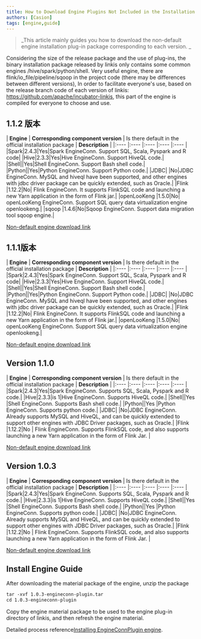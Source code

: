 ```yaml
---
title: How to Download Engine Plugins Not Included in the Installation Package By Default
authors: [Casion]
tags: [engine,guide]
---
```

> _This article mainly guides you how to download the non-default engine installation plug-in package corresponding to each version. _

Considering the size of the release package and the use of plug-ins, the binary installation package released by linkis only contains some common engines /hive/spark/python/shell.
Very useful engine, there are flink/io_file/pipeline/sqoop in the project code (there may be differences between different versions),
In order to facilitate everyone's use, based on the release branch code of each version of linkis: https://github.com/apache/incubator-linkis, this part of the engine is compiled for everyone to choose and use.

## 1.1.2 版本

| **Engine** | **Corresponding component version** | Is there default in the official installation package | **Description** |
|:---- |:---- |:---- |:---- |:---- |
|Spark|2.4.3|Yes|Spark EngineConn. Support SQL, Scala, Pyspark and R code|
|Hive|2.3.3|Yes|Hive EngineConn. Support HiveQL code.|
|Shell||Yes|Shell EngineConn. Support Bash shell code.|
|Python||Yes|Python EngineConn. Support Python code.|
|JDBC| |No|JDBC EngineConn. MySQL and hiveql have been supported, and other engines with jdbc driver package can be quickly extended, such as Oracle.|
|Flink |1.12.2|No| Flink EngineConn. It supports FlinkSQL code and launching a new Yarn application in the form of Flink jar.|
|openLooKeng |1.5.0|No| openLooKeng EngineConn. Support SQL query data virtualization engine openlookeng.|
|sqoop |1.4.6|No|Sqoop EngineConn. Support data migration tool sqoop engine.|


[Non-default engine download link](https://osp-1257653870.cos.ap-guangzhou.myqcloud.com/WeDatasphere/Linkis/engineconn-plugin/1.1.2-engineconn-plugin.tar)


## 1.1.1版本

| **Engine** | **Corresponding component version** | Is there default in the official installation package | **Description** |
|:---- |:---- |:---- |:---- |:---- |
|Spark|2.4.3|Yes|Spark EngineConn. Support SQL, Scala, Pyspark and R code|
|Hive|2.3.3|Yes|Hive EngineConn. Support HiveQL code.|
|Shell||Yes|Shell EngineConn. Support Bash shell code.|
|Python||Yes|Python EngineConn. Support Python code.|
|JDBC| |No|JDBC EngineConn. MySQL and hiveql have been supported, and other engines with jdbc driver package can be quickly extended, such as Oracle.|
|Flink |1.12.2|No| Flink EngineConn. It supports FlinkSQL code and launching a new Yarn application in the form of Flink jar.|
|openLooKeng |1.5.0|No| openLooKeng EngineConn. Support SQL query data virtualization engine openlookeng.|

[Non-default engine download link](https://osp-1257653870.cos.ap-guangzhou.myqcloud.com/WeDatasphere/Linkis/engineconn-plugin/1.1.1-engineconn-plugin.tar)

## Version 1.1.0

| **Engine** | **Corresponding component version** | Is there default in the official installation package | **Description** |
|:---- |:---- |:---- |:---- |:---- |
|Spark|2.4.3|Yes|Spark EngineConn. Supports SQL, Scala, Pyspark and R code.|
|Hive|2.3.3|is 1|Hive EngineConn. Supports HiveQL code.|
|Shell||Yes |Shell EngineConn. Supports Bash shell code.|
|Python||Yes |Python EngineConn. Supports python code.|
|JDBC| |No|JDBC EngineConn. Already supports MySQL and HiveQL, and can be quickly extended to support other engines with JDBC Driver packages, such as Oracle.|
|Flink |1.12.2|No | Flink EngineConn. Supports FlinkSQL code, and also supports launching a new Yarn application in the form of Flink Jar. |

[Non-default engine download link](https://osp-1257653870.cos.ap-guangzhou.myqcloud.com/WeDatasphere/Linkis/engineconn-plugin/1.0.1-engineconn-plugin.tar)



## Version 1.0.3

| **Engine** | **Corresponding component version** | Is there default in the official installation package | **Description** |
|:---- |:---- |:---- |:---- |:---- |
|Spark|2.4.3|Yes|Spark EngineConn. Supports SQL, Scala, Pyspark and R code.|
|Hive|2.3.3|is 1|Hive EngineConn. Supports HiveQL code.|
|Shell||Yes |Shell EngineConn. Supports Bash shell code.|
|Python||Yes |Python EngineConn. Supports python code.|
|JDBC| |No|JDBC EngineConn. Already supports MySQL and HiveQL, and can be quickly extended to support other engines with JDBC Driver packages, such as Oracle.|
|Flink |1.12.2|No | Flink EngineConn. Supports FlinkSQL code, and also supports launching a new Yarn application in the form of Flink Jar. |

[Non-default engine download link](https://osp-1257653870.cos.ap-guangzhou.myqcloud.com/WeDatasphere/Linkis/engineconn-plugin/1.0.3-engineconn-plugin.tar)



## Install Engine Guide

After downloading the material package of the engine, unzip the package
```html
tar -xvf 1.0.3-engineconn-plugin.tar
cd 1.0.3-engineconn-plugin

````

Copy the engine material package to be used to the engine plug-in directory of linkis, and then refresh the engine material.


Detailed process reference[Installing EngineConnPlugin engine](https://linkis.apache.org/zh-CN/docs/latest/deployment/engine-conn-plugin-installation).